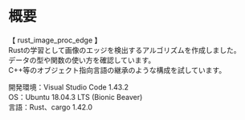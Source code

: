 # 概要
【 rust_image_proc_edge 】  
Rustの学習として画像のエッジを検出するアルゴリズムを作成しました。   
データの型や関数の使い方を確認しています。   
C++等のオブジェクト指向言語の継承のような構成を試しています。   

開発環境：Visual Studio Code 1.43.2  
OS：Ubuntu 18.04.3 LTS (Bionic Beaver)  
言語：Rust、cargo 1.42.0  
